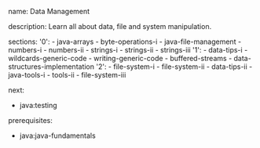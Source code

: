 name: Data Management

description: Learn all about data, file and system manipulation.

sections:
  '0':
    - java-arrays
    - byte-operations-i
    - java-file-management
    - numbers-i
    - numbers-ii
    - strings-i
    - strings-ii
    - strings-iii
  '1':
    - data-tips-i
    - wildcards-generic-code
    - writing-generic-code
    - buffered-streams
    - data-structures-implementation
  '2':
    - file-system-i
    - file-system-ii
    - data-tips-ii
    - java-tools-i
    - tools-ii
    - file-system-iii

next:
  - java:testing

prerequisites:
  - java:java-fundamentals
